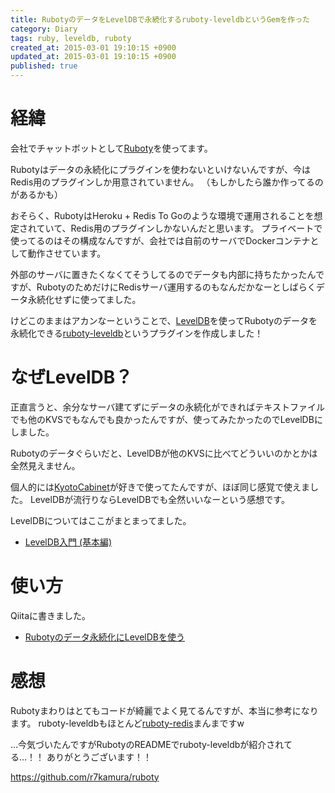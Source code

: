 ```yaml
---
title: RubotyのデータをLevelDBで永続化するruboty-leveldbというGemを作った
category: Diary
tags: ruby, leveldb, ruboty
created_at: 2015-03-01 19:10:15 +0900
updated_at: 2015-03-01 19:10:15 +0900
published: true
---
```


# 経緯
会社でチャットボットとして[Ruboty](https://github.com/r7kamura/ruboty)を使ってます。

Rubotyはデータの永続化にプラグインを使わないといけないんですが、今はRedis用のプラグインしか用意されていません。
（もしかしたら誰か作ってるのがあるかも）

おそらく、RubotyはHeroku + Redis To Goのような環境で運用されることを想定されていて、Redis用のプラグインしかないんだと思います。
プライベートで使ってるのはその構成なんですが、会社では自前のサーバでDockerコンテナとして動作させています。

外部のサーバに置きたくなくてそうしてるのでデータも内部に持ちたかったんですが、RubotyのためだけにRedisサーバ運用するのもなんだかなーとしばらくデータ永続化せずに使ってました。

けどこのままはアカンなーということで、[LevelDB](https://github.com/google/leveldb)を使ってRubotyのデータを永続化できる[ruboty-leveldb](https://rubygems.org/gems/ruboty-leveldb)というプラグインを作成しました！

# なぜLevelDB？
正直言うと、余分なサーバ建てずにデータの永続化ができればテキストファイルでも他のKVSでもなんでも良かったんですが、使ってみたかったのでLevelDBにしました。

Rubotyのデータぐらいだと、LevelDBが他のKVSに比べてどういいのかとかは全然見えません。

個人的には[KyotoCabinet](http://fallabs.com/kyotocabinet/)が好きで使ってたんですが、ほぼ同じ感覚で使えました。
LevelDBが流行りならLevelDBでも全然いいなーという感想です。

LevelDBについてはここがまとまってました。

* [LevelDB入門 (基本編)](http://yosuke-furukawa.hatenablog.com/entry/2014/05/05/095207)

# 使い方
Qiitaに書きました。

* [Rubotyのデータ永続化にLevelDBを使う](http://qiita.com/nownabe/items/06977acec7f08133d8c9)

# 感想
Rubotyまわりはとてもコードが綺麗でよく見てるんですが、本当に参考になります。
ruboty-leveldbもほとんど[ruboty-redis](https://github.com/r7kamura/ruboty-redis)まんまですw

…今気づいたんですがRubotyのREADMEでruboty-leveldbが紹介されてる…！！
ありがとうございます！！

https://github.com/r7kamura/ruboty
